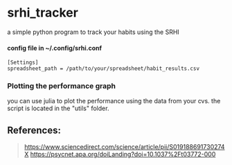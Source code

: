 # srhi_tracker
a simple python program to track your habits using the SRHI 



#### config file in ~/.config/srhi.conf
```
[Settings]
spreadsheet_path = /path/to/your/spreadsheet/habit_results.csv

```

### Plotting the performance graph
you can use julia to plot the performance using the data from your cvs.
the script is located in the "utils" folder.




## References:
> https://www.sciencedirect.com/science/article/pii/S019188691730274X
> https://psycnet.apa.org/doiLanding?doi=10.1037%2Ft03772-000
